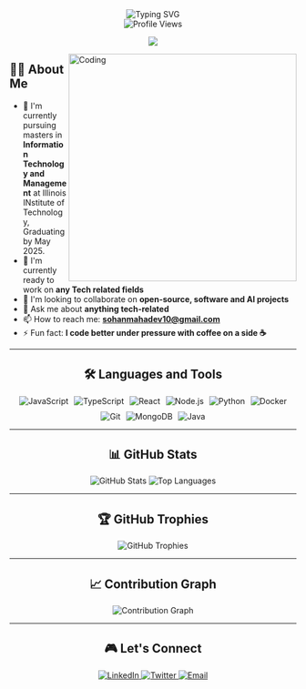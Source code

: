 <div align="center">
  <img src="https://readme-typing-svg.herokuapp.com?font=Fira+Code&size=32&duration=3000&pause=1000&color=2E97F7&center=true&vCenter=true&width=600&lines=Hi+there!+I'm+Sohan+Mahadev;Full+Stack+Developer;Always+learning+new+things" alt="Typing SVG" />
</div>

<div align="center">
  <img src="https://komarev.com/ghpvc/?username=sohanmahadev&style=flat-square&color=blue" alt="Profile Views" />
</div>

<p align="center">
  <a href="https://github.com/DenverCoder1/readme-typing-svg">
    <img src="https://readme-typing-svg.herokuapp.com?lines=Full-Stack+Developer;Passionate+Programmer;Always%20learning%20new%20things&center=true&width=380&height=45">
  </a>
</p>

<img align="right" alt="Coding" width="400" src="https://media4.giphy.com/media/v1.Y2lkPTc5MGI3NjExaTMybWxqZHdibHlqMTRzam1pZ2NhdWV3YWhkcmkxeGMxYXJtbXNjdiZlcD12MV9pbnRlcm5hbF9naWZfYnlfaWQmY3Q9Zw/f3iwJFOVOwuy7K6FFw/giphy.gif">

## 👨‍💻 About Me

- 🔭 I'm currently pursuing masters in **Information Technology and Management** at Illinois INstitute of Technology, Graduating by May 2025.
- 🌱 I'm currently ready to work on **any Tech related fields**
- 👯 I'm looking to collaborate on **open-source, software and  AI projects**
- 💬 Ask me about **anything tech-related**
- 📫 How to reach me: **sohanmahadev10@gmail.com**
- ⚡ Fun fact: **I code better under pressure with coffee on a side ☕**

---

<div align="center">
  <h2>🛠️ Languages and Tools</h2>
  <div style="display: flex; flex-wrap: wrap; justify-content: center; gap: 10px;">
    <img src="https://img.shields.io/badge/JavaScript-F7DF1E?style=for-the-badge&logo=javascript&logoColor=black" alt="JavaScript" />
    <img src="https://img.shields.io/badge/TypeScript-007ACC?style=for-the-badge&logo=typescript&logoColor=white" alt="TypeScript" />
    <img src="https://img.shields.io/badge/React-20232A?style=for-the-badge&logo=react&logoColor=61DAFB" alt="React" />
    <img src="https://img.shields.io/badge/Node.js-43853D?style=for-the-badge&logo=node.js&logoColor=white" alt="Node.js" />
    <img src="https://img.shields.io/badge/Python-3776AB?style=for-the-badge&logo=python&logoColor=white" alt="Python" />
    <img src="https://img.shields.io/badge/Docker-2496ED?style=for-the-badge&logo=docker&logoColor=white" alt="Docker" />
    <img src="https://img.shields.io/badge/Git-F05032?style=for-the-badge&logo=git&logoColor=white" alt="Git" />
    <img src="https://img.shields.io/badge/MongoDB-4EA94B?style=for-the-badge&logo=mongodb&logoColor=white" alt="MongoDB" />
    <img src="https://img.shields.io/badge/Java-007396?style=for-the-badge&logo=java&logoColor=white" alt="Java" />

  </div>
</div>

---

<div align="center">
  <h2>📊 GitHub Stats</h2>
  <img src="https://github-readme-stats.vercel.app/api?username=sohanmahadev&show_icons=true&theme=radical" alt="GitHub Stats" />
  
  <img src="https://github-readme-stats.vercel.app/api/top-langs/?username=sohanmahadev&layout=compact&theme=radical" alt="Top Languages" />
</div>

---

<div align="center">
  <h2>🏆 GitHub Trophies</h2>
  <img src="https://github-profile-trophy.vercel.app/?username=sohanmahadev&theme=radical&no-frame=true&no-bg=false&margin-w=4" alt="GitHub Trophies" />
</div>

---

<div align="center">
  <h2>📈 Contribution Graph</h2>
  <img src="https://github-readme-activity-graph.vercel.app/graph?username=sohanmahadev&theme=react-dark" alt="Contribution Graph" />
</div>

---

<div align="center">
  <h2>🎮 Let's Connect</h2>
  <a href="https://linkedin.com/in/sohanmahadev" target="_blank">
    <img src="https://img.shields.io/badge/LinkedIn-0077B5?style=for-the-badge&logo=linkedin&logoColor=white" alt="LinkedIn" />
  </a>
  <a href="https://twitter.com/sohanmahadev" target="_blank">
    <img src="https://img.shields.io/badge/Twitter-1DA1F2?style=for-the-badge&logo=twitter&logoColor=white" alt="Twitter" />
  </a>
  <a href="mailto:sohan.mahadev@example.com" target="_blank">
    <img src="https://img.shields.io/badge/Email-D14836?style=for-the-badge&logo=gmail&logoColor=white" alt="Email" />
  </a>
</div>
